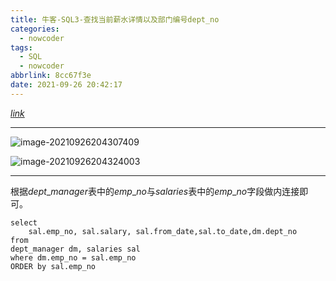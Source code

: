 ```yaml
---
title: 牛客-SQL3-查找当前薪水详情以及部门编号dept_no
categories:
  - nowcoder
tags:
  - SQL
  - nowcoder
abbrlink: 8cc67f3e
date: 2021-09-26 20:42:17
---
```


[$link$](https://www.nowcoder.com/practice/c63c5b54d86e4c6d880e4834bfd70c3b?tpId=82&&tqId=29755&rp=1&ru=/activity/oj&qru=/ta/sql/question-ranking)

<hr/>

![image-20210926204307409](https://gitee.com/cao_ziqiang/img/raw/master/20210926204307.png)

![image-20210926204324003](https://gitee.com/cao_ziqiang/img/raw/master/20210926204324.png)

<hr/>

根据$dept\text{_}manager$表中的$emp\text{_}no$与$salaries$表中的$emp\text{_}no$字段做内连接即可。

```mysql
select 
    sal.emp_no, sal.salary, sal.from_date,sal.to_date,dm.dept_no
from 
dept_manager dm, salaries sal 
where dm.emp_no = sal.emp_no
ORDER by sal.emp_no
```

